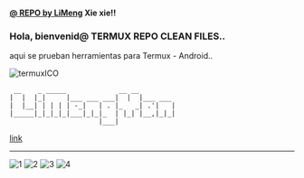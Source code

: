 #### [@ REPO by LiMeng](https://yanlimeng.github.io/TERMUX) Xie xie!! 
### Hola, bienvenid@ **TERMUX** REPO CLEAN FILES.. 
aqui se prueban herramientas para Termux - Android..

![termuxICO](https://user-images.githubusercontent.com/80227002/112893051-6feceb00-90da-11eb-856d-1fac8f6d169a.png)


```
 __    _ _____             __ __         
|  |  |_|     |___ ___ ___|  |  |___ ___ 
|  |__| | | | | -_|   | . |_   _| .'|   |
|_____|_|_|_|_|___|_|_|_  | |_| |__,|_|_|
                      |___|              
```
[link](https://yanlimeng.github.io/TERMUX)

<hr>

![1](https://user-images.githubusercontent.com/80227002/112919415-5f9f3500-9107-11eb-92f7-99be9372047f.png)
![2](https://user-images.githubusercontent.com/80227002/112919419-6168f880-9107-11eb-8902-8772f77b8f0d.png)
![3](https://user-images.githubusercontent.com/80227002/112919422-629a2580-9107-11eb-965b-eac6ef6412a9.png)
![4](https://user-images.githubusercontent.com/80227002/112919423-6332bc00-9107-11eb-8cb2-0ed36f01d1a7.png)

<br>
<br>
